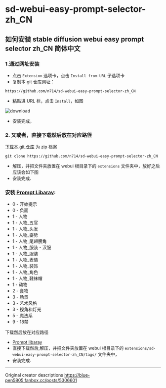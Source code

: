 # sd-webui-easy-prompt-selector-zh_CN

## 如何安装 stable diffusion webui easy prompt selector zh_CN 简体中文

  ### 1.通过网址安装
  - 点击 `Extension` 选项卡，点击 `Install from URL` 子选项卡
  - 复制本 git 仓库网址：
  ```
https://github.com/n714/sd-webui-easy-prompt-selector-zh_CN
  ```
 
  - 粘贴进 URL 栏，点击 `Install`，如图
 
![download](https://github.com/n714/stable-diffusion-webui-easy-prompt-selector-zh_CN/assets/45053630/478403ef-0fba-4fb0-8fa2-98fd584c955f)

  - 安装完成，  

  ### 2. 又或者，直接下载然后放在对应路径
  [下载本 git 仓库](https://github.com/n714/sdweb-easy-prompt-selector-cn/archive/refs/heads/main.zip) 为 zip 档案
```
git clone https://github.com/n714/sd-webui-easy-prompt-selector-zh_CN
  ```

  - 解压，并把文件夹放置在 webui 根目录下的 `extensions` 文件夹中，放好之后应该会如下图
  - 安装完成.

  ### 安装 [Prompt Libaray](https://github.com/n714/stable-diffusion-prompt-library-zh_CN):
- 0 - 开始提示 
- 0 - 负面 
- 1 - 人物 
- 1 - 人物_五官 
- 1 - 人物_头发 
- 1 - 人物_姿势 
- 1 - 人物_尾翅膀角 
- 1 - 人物_服装 - 汉服 
- 1 - 人物_服装 
- 1 - 人物_表情 
- 1 - 人物_装饰 
- 1 - 人物_角色 
- 1 - 人物_鞋袜帽 
- 1 - 动物 
- 2 - 食物 
- 3 - 场景 
- 3 - 艺术风格 
- 3 - 视角和灯光  
- 5 - 魔法系 
- 9 - 18禁
  
下载然后放在对应路径
- [Prompt libaray ](https://github.com/n714/stable-diffusion-prompt-library-zh_CN)
- 直接下载然后,解压，并把文件夹放置在 webui 根目录下的 `extensions/sd-webui-easy-prompt-selector-zh_CN/tags/` 文件夹中，
- 安装完成.

------------------------------------------------------------------------------------------
Original creator descriptions
https://blue-pen5805.fanbox.cc/posts/5306601
